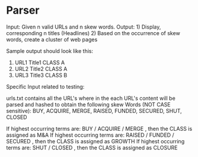 Parser
======

Input: Given n valid URLs and n skew words.
Output: 1) Display, corresponding n titles (Headlines)
        2) Based on the occurrence of skew words, create a cluster of web pages

Sample output should look like this:

1) URL1          Title1          CLASS A
2) URL2          Title2          CLASS A
3) URL3          Title3          CLASS B

Specific Input related to testing:

urls.txt contains all the URL's where in the each URL's content will be parsed and hashed to obtain the following skew Words (NOT CASE sensitive): BUY, ACQUIRE, MERGE, RAISED, FUNDED, SECURED, SHUT, CLOSED

If highest occurring terms are: BUY / ACQUIRE / MERGE , then the CLASS is assigned as M&A
If highest occurring terms are: RAISED / FUNDED / SECURED , then the CLASS is assigned as GROWTH
If highest occurring terms are: SHUT / CLOSED , then the CLASS is assigned as CLOSURE
